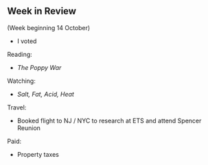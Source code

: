 ## Week in Review
(Week beginning 14 October)

* I voted

Reading:
* _The Poppy War_

Watching:
* _Salt, Fat, Acid, Heat_

Travel:
* Booked flight to NJ / NYC to research at ETS and attend Spencer Reunion

Paid:
* Property taxes
